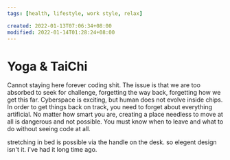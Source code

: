 ```yaml
---
tags: [health, lifestyle, work style, relax]

created: 2022-01-13T07:06:34+08:00
modified: 2022-01-14T01:28:24+08:00
---
```


# Yoga & TaiChi

Cannot staying here forever coding shit. The issue is that we are too absorbed to seek for challenge, forgetting the way back, forgetting how we get this far.
Cyberspace is exciting, but human does not evolve inside chips. In order to get things back on track, you need to forget about everything artificial.
No matter how smart you are, creating a place  needless to  move at all is dangerous and not possible. You must know when to leave and what to do without seeing code at all.

stretching in bed is possible via the handle on the desk. so elegent design isn't it. i've had it long time ago.
